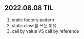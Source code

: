 ## 2022.08.08 TIL

1. static factory pattern
2. static class를 쓰는 이유
3. call by value VS call by reference
